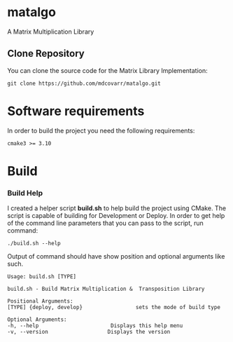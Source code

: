 # matalgo
A Matrix Multiplication Library

## Clone Repository
You can clone the source code for the Matrix Library Implementation:
```
git clone https://github.com/mdcovarr/matalgo.git
```

# Software requirements
In order to build the project you need the following requirements:
```
cmake3 >= 3.10
```




# Build

### Build Help
I created a helper script **build.sh** to help build the project using CMake.
The script is capable of building for Development or Deploy. In order to get help
of the command line parameters that you can pass to the script, run command:
```
./build.sh --help
```

Output of command should have show position and optional arguments like such.
```
Usage: build.sh [TYPE]

build.sh - Build Matrix Multiplication &  Transposition Library

Positional Arguments:
[TYPE] {deploy, develop}                 sets the mode of build type

Optional Arguments:
-h, --help                       Displays this help menu
-v, --version                   Displays the version
```

